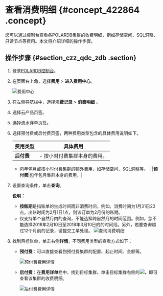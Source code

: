 # 查看消费明细 {#concept_422864 .concept}

您可以通过控制台查看各POLARDB集群的收费明细，例如存储空间、SQL洞察、只读节点等费用。本文将介绍详细的操作步骤。

## 操作步骤 {#section_czz_qdc_zdb .section}

1.  登录[POLARDB控制台](https://polardb.console.aliyun.com)。
2.  在页面右上角，选择**费用** \> **进入费用中心**。

    ![费用中心](http://static-aliyun-doc.oss-cn-hangzhou.aliyuncs.com/assets/img/341813/156593446548678_zh-CN.png)

3.  在左侧导航栏中，选择**消费记录** \> **消费明细** 。
4.  选择云产品页签。
5.  选择流水详单页签。
6.  选择预付费或后付费页签，两种费用类型包含的具体费用说明如下。

    |费用类型|具体费用|
    |----|----|
    |**后付费**|     -   按小时付费集群本身的费用。
    -   包年包月或按小时付费集群的额外费用，如存储空间、SQL洞察等。
 |
    |**预付费**|包年包月集群本身的费用。|

7.  设置查询条件，单击**查询**。

    **说明：** 

    -   **按账期**是指账单的生成时间而非消费时间。例如，消费时间为1月31日23点，出账时间为2月1日1点，则该订单为2月份的账期。
    -   仅支持单个自然月内的查询，不能选择跨自然月的时间范围。例如，您不能选择2018年2月10日至2018年3月10日的的时间段。另外，若要查询超过12个月前的记录，请提交工单处理。
    ![查询消费明细](http://static-aliyun-doc.oss-cn-hangzhou.aliyuncs.com/assets/img/341813/156593446548686_zh-CN.png)

8.  找到目标账单，单击右侧**详情**，不同费用类型的查看方式如下：
    -   **预付费**：可以直接查看到预付费集群的配置、起止时间、金额等。

        ![预付费费用详情](http://static-aliyun-doc.oss-cn-hangzhou.aliyuncs.com/assets/img/341813/156593446648691_zh-CN.png)

    -   **后付费**：在**费用详单**栏中，找到目标集群，单击目标集群右侧的![](http://static-aliyun-doc.oss-cn-hangzhou.aliyuncs.com/assets/img/341813/156593446648689_zh-CN.png)，即可查看该集群的收费明细。

        ![后付费费用详情](http://static-aliyun-doc.oss-cn-hangzhou.aliyuncs.com/assets/img/341813/156593446648693_zh-CN.png)


